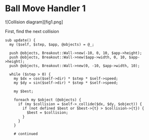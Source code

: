 # Ball Move Handler 1

![Collision diagram][fig1.png]

First, find the next collision

    sub update() {
      my ($self, $step, $app, @objects) = @_;

      push @objects, Breakout::Wall->new(-10, 0, 10, $app->height);
      push @objects, Breakout::Wall->new($app->width, 0, 10, $app->height);
      push @objects, Breakout::Wall->new(0, -10, $app->width, 10);

      while ($step > 0) {
        my $dx = cos($self->dir) * $step * $self->speed;
        my $dy = sin($self->dir) * $step * $self->speed;

        my $best;

        foreach my $object (@objects) {
          if (my $collision = $self->_collide($dx, $dy, $object)) {
            if (not defined $best or $best->{t} > $collision->{t}) {
              $best = $collision;
            }
          }
        }

        # continued
